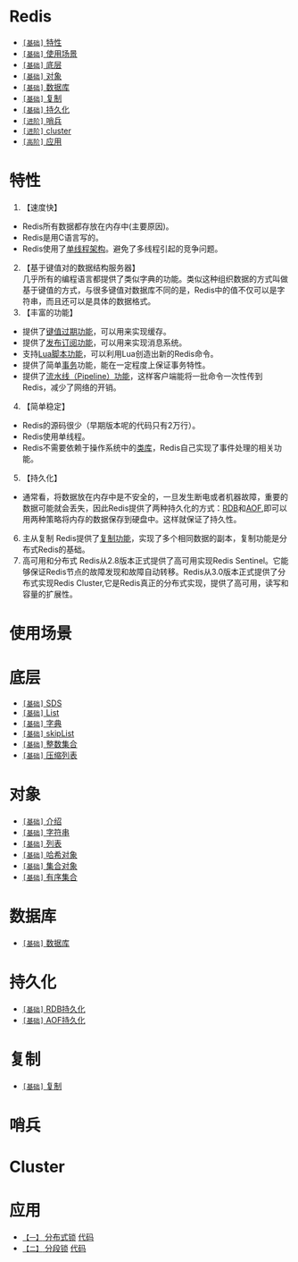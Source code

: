 # Redis

* [`[基础]` 特性](./Redis.md#特性)
* [`[基础]` 使用场景](./Redis.md#使用场景)
* [`[基础]` 底层](./Redis.md#底层)
* [`[基础]` 对象](./Redis.md#对象)
* [`[基础]` 数据库](./Redis.md#数据库)
* [`[基础]` 复制](./Redis.md#复制)
* [`[基础]` 持久化](./Redis.md#持久化)
* [`[进阶]` 哨兵](./Redis.md#哨兵)
* [`[进阶]` cluster](./Redis.md#Cluster)
* [`[高阶]` 应用](./Redis.md#应用)

# 特性
1. 【速度快】
* Redis所有数据都存放在内存中(主要原因)。
* Redis是用C语言写的。
* Redis使用了[单线程架构]()。避免了多线程引起的竞争问题。
2. 【基于键值对的数据结构服务器】   
几乎所有的编程语言都提供了类似字典的功能。类似这种组织数据的方式叫做基于键值的方式，与很多键值对数据库不同的是，Redis中的值不仅可以是字符串，而且还可以是具体的数据格式。
3. 【丰富的功能】
* 提供了[键值过期功能]()，可以用来实现缓存。
* 提供了[发布订阅功能]()，可以用来实现消息系统。
* 支持[Lua脚本功能]()，可以利用Lua创造出新的Redis命令。
* 提供了简单[事务]()功能，能在一定程度上保证事务特性。
* 提供了[流水线（Pipeline）功能]()，这样客户端能将一批命令一次性传到Redis，减少了网络的开销。
4. 【简单稳定】
* Redis的源码很少（早期版本呢的代码只有2万行）。
* Redis使用单线程。
* Redis不需要依赖于操作系统中的[类库]()，Redis自己实现了事件处理的相关功能。
5. 【持久化】
* 通常看，将数据放在内存中是不安全的，一旦发生断电或者机器故障，重要的数据可能就会丢失，因此Redis提供了两种持久化的方式：[RDB](./redis-RDB持久化.md)和[AOF](./redis-AOF持久化.md),即可以用两种策略将内存的数据保存到硬盘中。这样就保证了持久性。
6. 主从复制
Redis提供了[复制功能](./Redis.md#复制)，实现了多个相同数据的副本，复制功能是分布式Redis的基础。
7. 高可用和分布式
Redis从2.8版本正式提供了高可用实现Redis Sentinel。它能够保证Redis节点的故障发现和故障自动转移。Redis从3.0版本正式提供了分布式实现Redis Cluster,它是Redis真正的分布式实现，提供了高可用，读写和容量的扩展性。
# 使用场景

# 底层

* [`[基础]` SDS](./redis-SDS.md)
* [`[基础]` List](./redis-List.md)
* [`[基础]` 字典](./redis-字典.md)
* [`[基础]` skipList](./redis-skipList.md)
* [`[基础]` 整数集合](./redis-intset.md)
* [`[基础]` 压缩列表](./redis-压缩列表.md)

# 对象

* [`[基础]` 介绍](./redis-对象.md)
* [`[基础]` 字符串](./redis-字符串对象.md)
* [`[基础]` 列表](./redis-列表对象.md)
* [`[基础]` 哈希对象](./redis-哈希对象.md)
* [`[基础]` 集合对象](./redis-集合对象.md)
* [`[基础]` 有序集合](./redis-有序集合.md)

# 数据库

* [`[基础]` 数据库](./redis-数据库.md)

# 持久化
* [`[基础]` RDB持久化](./redis-RDB持久化.md)
* [`[基础]` AOF持久化](./redis-AOF持久化.md)

# 复制
* [`[基础]` 复制](./redis-复制.md)

# 哨兵

# Cluster

# 应用

 * [`【一】` 分布式锁](./分布式锁.md) [代码](../../../code/redis/分布式锁)   
 * [`【二】` 分段锁](./分段锁.md) [代码](../../../code/redis/分段锁)